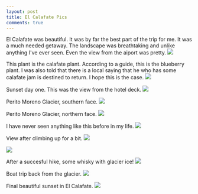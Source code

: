 ```yaml
---
layout: post
title: El Calafate Pics
comments: true
---
```

El Calafate was beautiful. It was by far the best part of the trip for me.  It was a much needed getaway.  The landscape was breathtaking and unlike anything I've ever seen.  Even the view from the aiport was pretty.
[![](http://i.imgur.com/Q6cJzuk.jpg)](http://i.imgur.com/Q6cJzuk.jpg)

This plant is the calafate plant.  According to a guide, this is the blueberry plant. I was also told that there is a local saying that he who has some calafate jam is destined to return.  I hope this is the case.
[![](http://i.imgur.com/VBxovAz.jpg)](http://i.imgur.com/VBxovAz.jpg)

Sunset day one. This was the view from the hotel deck.
[![](http://i.imgur.com/UotfXLl.jpg)](http://i.imgur.com/UotfXLl.jpg)

Perito Moreno Glacier, southern face.
[![](http://i.imgur.com/4RV5AIs.jpg)](http://i.imgur.com/4RV5AIs.jpg)

Perito Moreno Glacier, northern face.
[![](http://i.imgur.com/ouOeLMb.jpg)](http://i.imgur.com/ouOeLMb.jpg)

I have never seen anything like this before in my life.
[![](http://i.imgur.com/CtYkGkw.jpg)](http://i.imgur.com/CtYkGkw.jpg)

View after climbing up for a bit.
[![](http://i.imgur.com/DGwicSp.jpg)](http://i.imgur.com/DGwicSp.jpg)

[![](http://i.imgur.com/jyiPOiQ.jpg)](http://i.imgur.com/jyiPOiQ.jpg)

After a succesful hike, some whisky with glacier ice!
[![](http://i.imgur.com/OymSeZJ.jpg)](http://i.imgur.com/OymSeZJ.jpg)

Boat trip back from the glacier.
[![](http://i.imgur.com/D1xNJ7X.jpg)](http://i.imgur.com/D1xNJ7X.jpg)

Final beautiful sunset in El Calafate.
[![](http://i.imgur.com/Da6oQi6.jpg)](http://i.imgur.com/Da6oQi6.jpg)
